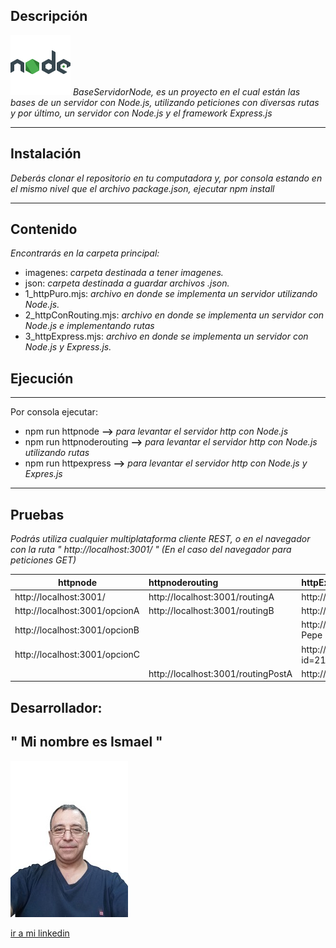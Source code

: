 ## Descripción

![*](imagenes/node.png)
*BaseServidorNode, es un proyecto en el cual están las bases de un servidor con Node.js, utilizando peticiones con diversas rutas y por último, un servidor con Node.js y el framework Express.js*

---

## Instalación

*Deberás clonar el repositorio en tu computadora y, por consola estando en el mismo nivel que el archivo package.json, ejecutar npm install*

---

## Contenido 

*Encontrarás en la carpeta principal:*
- imagenes:  *carpeta destinada a tener imagenes.* 
- json:  *carpeta destinada a guardar archivos .json.*
- 1_httpPuro.mjs: *archivo en donde se implementa un servidor utilizando Node.js.*
- 2_httpConRouting.mjs: *archivo en donde se implementa un servidor con Node.js e implementando rutas*
- 3_httpExpress.mjs: *archivo en donde se implementa un servidor con Node.js y Express.js.*

## Ejecución

---

  Por consola ejecutar: 

  * npm run httpnode **-->** *para levantar el servidor http con Node.js*
  * npm run httpnoderouting **-->** *para levantar el servidor http con Node.js utilizando rutas*
  * npm run httpexpress **-->** *para levantar el servidor http con Node.js y Expres.js*

---

## Pruebas

*Podrás utiliza cualquier multiplataforma cliente REST, o en el navegador con la ruta " http://localhost:3001/ " (En el caso del navegador para peticiones GET)* 


|httpnode   |httpnoderouting    |httpExpress    |método|
|-----------|:------------------|:--------------|:-----|
|http://localhost:3001/|http://localhost:3001/routingA|http://localhost:3001/|GET|
|http://localhost:3001/opcionA| http://localhost:3001/routingB|http://localhost:3001/archivoJson|GET|
|http://localhost:3001/opcionB||http://localhost:3001/datosParams/2121-Pepe|GET|
|http://localhost:3001/opcionC||http://localhost:3001/datosQuery?id=21&nombre=Pepe&edad=55|GET|
||http://localhost:3001/routingPostA|http://localhost:3001/datosBody|POST|

## Desarrollador: 

## **" Mi nombre es Ismael "** 
![*](imagenes/1686271781190.jpg)

[ir a mi linkedin](https://www.linkedin.com/in/ismael-diaz-3b440b27a)
